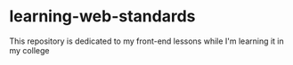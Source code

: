 # learning-web-standards
 This repository is dedicated to my front-end lessons while I'm learning it in my college 
